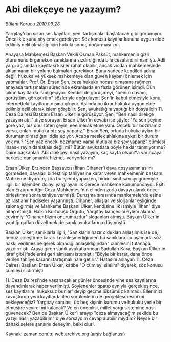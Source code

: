 # Abi dilekçeye ne yazayım?

*Bülent Korucu 2010.09.28*

<td class="columnist-detail">
<p>Yargıtay'dan sızan ses kayıtları, yeni tartışmalar başlatacak gibi görünüyor. Öncelikle şunu söylemek gerekiyor: Söz konusu kayıtlar kanuna uygun elde edilmiş delil olmadığı için hukuki sonuç doğurması zor.</p>
<p><p>Anayasa Mahkemesi Başkan Vekili Osman Paksüt, mahkemenin gizli oturumunu Ergenekon sanıklarına sızdırdığında bile cezalandırılmamıştı. Adli yargı açısından kayıttaki kişiler rahat olabilir, ancak vicdan mahkemesinde aklanmanın bir yolunu bulmaları gerekiyor. Bunu sadece kendileri adına değil, hukuka ve yüksek mahkemeye olan güven kaybını önlemek için yapmalılar. Prof. Dr. Ersan Şen, ceza hukuku hocası olmasına rağmen anayasa tartışmaları sürecinde ekranlarda en fazla görünen isimdi. Dün çıkan kayıtlarda ismi geçiyor. Kendisi de görüşmeyi, "benim davam, görüştüm, görüşürüm" sözleriyle doğruluyor. Şen'in kabul etmesiyle konu, internetteki kayıtların dışına çıkıyor. Aslında bu ikrar hukuka uygun elde edilmiş delil olarak işlem görebilir. Şen, avukatlığını yaptığı bir dosya için 11. Ceza Dairesi Başkanı Ersan Ülker'le görüşüyor. Şen; "Ben nasıl dilekçe yazayım abi." diye soruyor. Ersan Ülker'in cevabı ise şöyle: "Ya sen şeyine göre yaz, biz onu zaten şeyin, eee merak etme yani. Önceki bir bozmamız varsa, onları mutlaka biz şey yaparız." Ersan Şen, ortada hukuka aykırı bir durumun olmadığını iddia ediyor. Acaba meslek ahlakına aykırı bir durum yok mu? "Sen yaz önceki bozmamız varsa mutlaka biz şey yaparız" cümlesi ihsas-ı reyin daniskası değil mi? Bütün avukatlara böyle haklar tanınıyor mu? Daire başkanları 'Abi dilekçeyi nasıl yazayım, kaç sayfa olsun?'a varıncaya herkese danışmanlık hizmeti veriyorlar mı?
<p>Ersan Ülker, Erzincan Başsavcısı İlhan Cihaner'i dava dosyasının aslını görmeden, davaları birleştirip tahliyesine karar veren mahkemenin başkanı. Mahkeme diyorum, zira bu işlemi yaparken, birinci sınıf savcıyı göreviyle ilgili bir işlemden dolayı yargılayan ilk derece mahkeme konumundaydı. Eşiti olan Erzurum Ağır Ceza Mahkemesi'nin elinden zorla davayı alarak önce birleştirme sonra tahliye vermişti. Duruşma sırasında mahkemelerde eşine az rastlanır hadiseler yaşanmıştı. Cihaner, alkışlar ve sloganlar eşliğinde salona girmiş ve Mahkeme Başkanı Ülker, kendisine ilk ismiyle 'İlhan' diye hitap etmişti. Halkın Kurtuluşu Örgütü, Yargıtay bahçesini eylem alanına çevirmiş, 'Cihaner bizim onurumuzdur' sloganları atmıştı. Başkan Ülker'in yaptığı gafları düzeltmek de sanık avukatlarına düşmüştü.
<p>Başkan Ülker, sanıklarla ilgili, "Sanıkların hazır oldukları anlaşılmış ise de, henüz birleştirme kararı kesinleşmediğinden bu sanıklara bu aşamada söz hakkı verilmesine gerek olmadığı anlaşıldığından" cümlesini tutanağa yazdırmıştı. Araya giren sanık avukatlarından Sadullah Kara, Başkan Ülker'in itiraf gibi ifadelerini geri almasını istemişti: "Böyle bir karar, daha önce verilen tahliye kararını tartışmalı hale getirir." Hatasını anlayan 11. Ceza Dairesi Başkanı Ersan Ülker, kâtibe "O cümleyi silelim" diyerek, söz konusu cümleyi sildirmişti.
<p>11. Ceza Dairesi'nde yaşanacaklar günler öncesinde yine ses kayıtlarına dayandırılarak haber verilmişti. Söylenenler tıpatıp aynıyla gerçekleşince, ses kayıtlarını 'hukuksuz bunlar' deyip geçme lüksümüz kalmadı. Ellerimizi kavuşturup yeni kayıtlarda ileri sürülenlerin de gerçekleşmesini mi bekleyeceğiz? Yargıtay camiası, üç beş kişinin kurumu ve hukuku yerle bir etmesine seyirci mi kalacak? Ve en önemlisi, millet yargı sistemine nasıl güvenecek? Ben de Başkan Ülker'i arayıp "ceza almayacağım şekilde bu yazıyı nasıl yazabilirim" diye sorsaydım cevap alabilir miydim? Neyse bir dahaki sefere şansımı deneyim, belki olur!. </p>
<a href="http://web.archive.org/web/20101202030900/mailto:b.korucu@zaman.com.tr">
</a></p></p></p></p></td>

Kaynak: [zaman.com.tr](http://zaman.com.tr/yazar.do?yazino=1032903), [web.archive.org (arşiv bağlantısı)](http://web.archive.org/web/20101202030900/http://www.zaman.com.tr:80/yazar.do?yazino=1032903)
